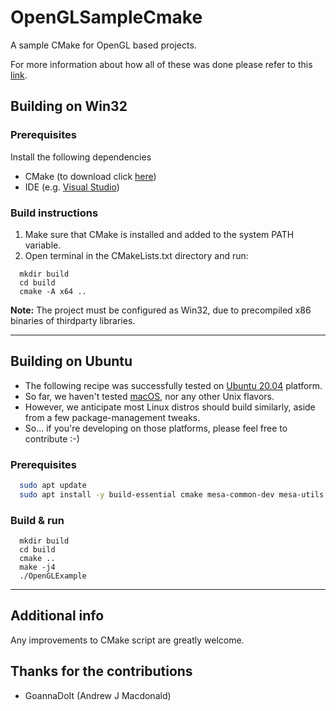# OpenGLSampleCmake

A sample CMake for OpenGL based projects.

For more information about how all of these was done please refer to this [link](https://tgalaj.github.io/2018-05-29-how-to-setup-opengl-project-with-cmake/).

## Building on Win32

### Prerequisites

Install the following dependencies

- CMake (to download click [here](https://cmake.org/download/))
- IDE (e.g. [Visual Studio](https://visualstudio.microsoft.com/vs/community/))

### Build instructions

1. Make sure that CMake is installed and added to the system PATH variable.
2. Open terminal in the CMakeLists.txt directory and run:

```
  mkdir build
  cd build
  cmake -A x64 ..
```

**Note:** The project must be configured as Win32, due to precompiled x86 binaries of thirdparty libraries.

---

## Building on Ubuntu

* The following recipe was successfully tested on [Ubuntu 20.04](https://releases.ubuntu.com/20.04/) platform.
* So far, we haven't tested [macOS](https://en.wikipedia.org/wiki/MacOS), nor any other Unix flavors.
* However, we anticipate most Linux distros should build similarly, aside from a few package-management tweaks.
* So... if you're developing on those platforms, please feel free to contribute :-)

### Prerequisites

```bash
  sudo apt update
  sudo apt install -y build-essential cmake mesa-common-dev mesa-utils freeglut3-dev
```

### Build & run

```
  mkdir build
  cd build
  cmake ..
  make -j4
  ./OpenGLExample
```

---

## Additional info
 Any improvements to CMake script are greatly welcome.
 
## Thanks for the contributions
* GoannaDoIt (Andrew J Macdonald)

